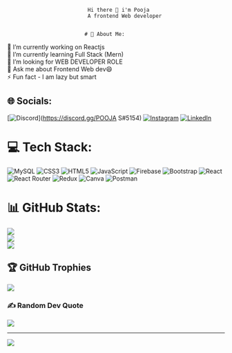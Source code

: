  

                              Hi there 👋 i'm Pooja
                              A frontend Web developer
                              
                              
                             # 💫 About Me:
🔭 I’m currently working on Reactjs<br>🌱 I’m currently learning Full Stack (Mern) <br>🤔 I’m looking for WEB DEVELOPER ROLE<br>💬 Ask me about Frontend Web dev😄<br>⚡ Fun fact - I am lazy but smart


## 🌐 Socials:
[![Discord](https://img.shields.io/badge/Discord-%237289DA.svg?logo=discord&logoColor=white)](https://discord.gg/POOJA S#5154) [![Instagram](https://img.shields.io/badge/Instagram-%23E4405F.svg?logo=Instagram&logoColor=white)](https://instagram.com/__iam_pooj) [![LinkedIn](https://img.shields.io/badge/LinkedIn-%230077B5.svg?logo=linkedin&logoColor=white)](https://linkedin.com/in/pooja-sannashivannanavar-7a1059260) 

# 💻 Tech Stack:
![MySQL](https://img.shields.io/badge/mysql-%2300f.svg?style=for-the-badge&logo=mysql&logoColor=white) ![CSS3](https://img.shields.io/badge/css3-%231572B6.svg?style=for-the-badge&logo=css3&logoColor=white) ![HTML5](https://img.shields.io/badge/html5-%23E34F26.svg?style=for-the-badge&logo=html5&logoColor=white) ![JavaScript](https://img.shields.io/badge/javascript-%23323330.svg?style=for-the-badge&logo=javascript&logoColor=%23F7DF1E) ![Firebase](https://img.shields.io/badge/firebase-%23039BE5.svg?style=for-the-badge&logo=firebase) ![Bootstrap](https://img.shields.io/badge/bootstrap-%23563D7C.svg?style=for-the-badge&logo=bootstrap&logoColor=white) ![React](https://img.shields.io/badge/react-%2320232a.svg?style=for-the-badge&logo=react&logoColor=%2361DAFB) ![React Router](https://img.shields.io/badge/React_Router-CA4245?style=for-the-badge&logo=react-router&logoColor=white) ![Redux](https://img.shields.io/badge/redux-%23593d88.svg?style=for-the-badge&logo=redux&logoColor=white) ![Canva](https://img.shields.io/badge/Canva-%2300C4CC.svg?style=for-the-badge&logo=Canva&logoColor=white) ![Postman](https://img.shields.io/badge/Postman-FF6C37?style=for-the-badge&logo=postman&logoColor=white)
# 📊 GitHub Stats:
![](https://github-readme-stats.vercel.app/api?username=poojaANUP&theme=radical&hide_border=true&include_all_commits=true&count_private=true)<br/>
![](https://github-readme-streak-stats.herokuapp.com/?user=poojaANUP&theme=radical&hide_border=true)<br/>
![](https://github-readme-stats.vercel.app/api/top-langs/?username=poojaANUP&theme=radical&hide_border=true&include_all_commits=true&count_private=true&layout=compact)

## 🏆 GitHub Trophies
![](https://github-profile-trophy.vercel.app/?username=poojaANUP&theme=monokai&no-frame=true&no-bg=false&margin-w=4)

### ✍️ Random Dev Quote
![](https://quotes-github-readme.vercel.app/api?type=horizontal&theme=merko)

---
[![](https://visitcount.itsvg.in/api?id=poojaANUP&icon=0&color=0)](https://visitcount.itsvg.in)

<!-- Proudly created with GPRM ( https://gprm.itsvg.in ) --> 


